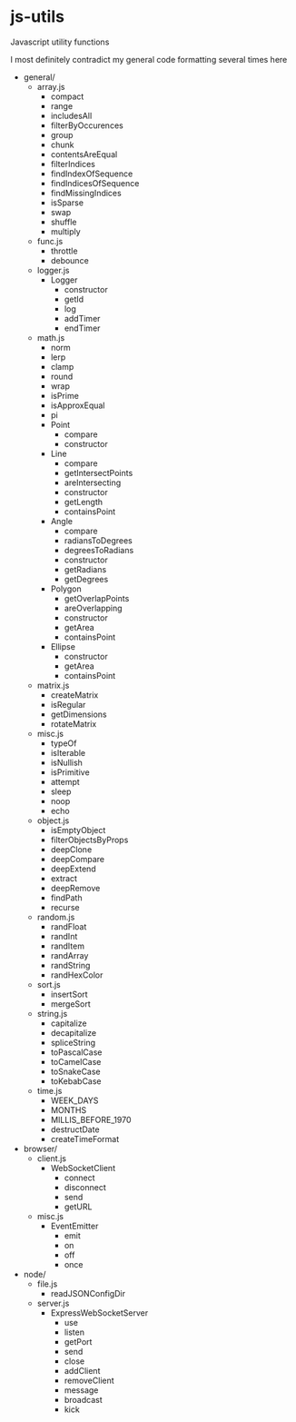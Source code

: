 # js-utils
Javascript utility functions


I most definitely contradict my general code formatting several times here


- general/
	- array.js
		- compact
		- range
		- includesAll
		- filterByOccurences
		- group
		- chunk
		- contentsAreEqual
		- filterIndices
		- findIndexOfSequence
		- findIndicesOfSequence
		- findMissingIndices
		- isSparse
		- swap
		- shuffle
		- multiply
	- func.js
		- throttle
		- debounce
	- logger.js
		- Logger
			- constructor
			- getId
			- log
			- addTimer
			- endTimer
	- math.js
		- norm
		- lerp
		- clamp
		- round
		- wrap
		- isPrime
		- isApproxEqual
		- pi
		- Point
			- compare
			- constructor
		- Line
			- compare
			- getIntersectPoints
			- areIntersecting
			- constructor
			- getLength
			- containsPoint
		- Angle
			- compare
			- radiansToDegrees
			- degreesToRadians
			- constructor
			- getRadians
			- getDegrees
		- Polygon
			- getOverlapPoints
			- areOverlapping
			- constructor
			- getArea
			- containsPoint
		- Ellipse
			- constructor
			- getArea
			- containsPoint
	- matrix.js
		- createMatrix
		- isRegular
		- getDimensions
		- rotateMatrix
	- misc.js
		- typeOf
		- isIterable
		- isNullish
		- isPrimitive
		- attempt
		- sleep
		- noop
		- echo
	- object.js
		- isEmptyObject
		- filterObjectsByProps
		- deepClone
		- deepCompare
		- deepExtend
		- extract
		- deepRemove
		- findPath
		- recurse
	- random.js
		- randFloat
		- randInt
		- randItem
		- randArray
		- randString
		- randHexColor
	- sort.js
		- insertSort
		- mergeSort
	- string.js
		- capitalize
		- decapitalize
		- spliceString
		- toPascalCase
		- toCamelCase
		- toSnakeCase
		- toKebabCase
	- time.js
		- WEEK_DAYS
		- MONTHS
		- MILLIS_BEFORE_1970
		- destructDate
		- createTimeFormat
- browser/
	- client.js
		- WebSocketClient
			- connect
			- disconnect
			- send
			- getURL
	- misc.js
		- EventEmitter
			- emit
			- on
			- off
			- once
- node/
	- file.js
		- readJSONConfigDir
	- server.js
		- ExpressWebSocketServer
			- use
			- listen
			- getPort
			- send
			- close
			- addClient
			- removeClient
			- message
			- broadcast
			- kick

